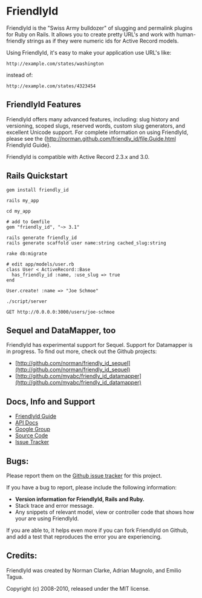# FriendlyId

FriendlyId is the "Swiss Army bulldozer" of slugging and permalink plugins for
Ruby on Rails. It allows you to create pretty URL's and work with
human-friendly strings as if they were numeric ids for Active Record models.

Using FriendlyId, it's easy to make your application use URL's like:

    http://example.com/states/washington

instead of:

    http://example.com/states/4323454

## FriendlyId Features

FriendlyId offers many advanced features, including: slug history and
versioning, scoped slugs, reserved words, custom slug generators, and
excellent Unicode support. For complete information on using FriendlyId,
please see the {http://norman.github.com/friendly_id/file.Guide.html FriendlyId Guide}.

FriendlyId is compatible with Active Record 2.3.x and 3.0.

## Rails Quickstart

    gem install friendly_id

    rails my_app

    cd my_app

    # add to Gemfile
    gem "friendly_id", "~> 3.1"

    rails generate friendly_id
    rails generate scaffold user name:string cached_slug:string

    rake db:migrate

    # edit app/models/user.rb
    class User < ActiveRecord::Base
      has_friendly_id :name, :use_slug => true
    end

    User.create! :name => "Joe Schmoe"

    ./script/server

    GET http://0.0.0.0:3000/users/joe-schmoe

## Sequel and DataMapper, too

FriendlyId has experimental support for Sequel. Support for Datamapper is
in progress. To find out more, check out the Github projects:

* [http://github.com/norman/friendly_id_sequel](http://github.com/norman/friendly_id_sequel)
* [http://github.com/myabc/friendly_id_datamapper](http://github.com/myabc/friendly_id_datamapper)

## Docs, Info and Support

* [FriendlyId Guide](http://norman.github.com/friendly_id/file.Guide.html)
* [API Docs](http://norman.github.com/friendly_id)
* [Google Group](http://groups.google.com/group/friendly_id)
* [Source Code](http://github.com/norman/friendly_id/)
* [Issue Tracker](http://github.com/norman/friendly_id/issues)

## Bugs:

Please report them on the [Github issue tracker](http://github.com/norman/friendly_id/issues)
for this project.

If you have a bug to report, please include the following information:

* **Version information for FriendlyId, Rails and Ruby.**
* Stack trace and error message.
* Any snippets of relevant model, view or controller code that shows how your
  are using FriendlyId.

If you are able to, it helps even more if you can fork FriendlyId on Github,
and add a test that reproduces the error you are experiencing.

## Credits:

FriendlyId was created by Norman Clarke, Adrian Mugnolo, and Emilio Tagua.

Copyright (c) 2008-2010, released under the MIT license.
